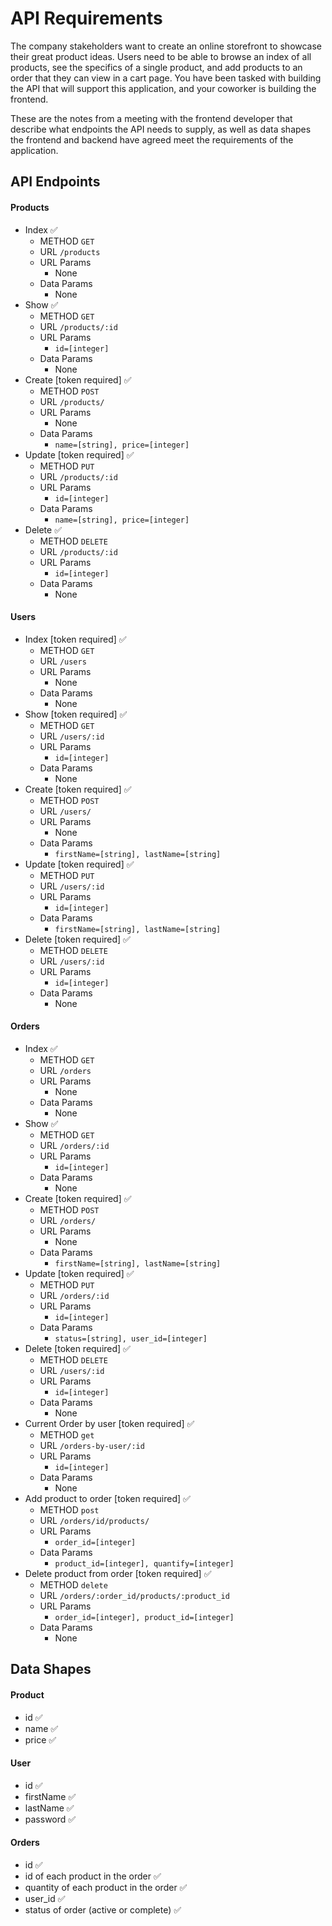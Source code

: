 # API Requirements

The company stakeholders want to create an online storefront to showcase their great product ideas. Users need to be able to browse an index of all products, see the specifics of a single product, and add products to an order that they can view in a cart page. You have been tasked with building the API that will support this application, and your coworker is building the frontend.

These are the notes from a meeting with the frontend developer that describe what endpoints the API needs to supply, as well as data shapes the frontend and backend have agreed meet the requirements of the application.

## API Endpoints

#### Products

- Index ✅
  - METHOD `GET`
  - URL `/products`
  - URL Params
    - None
  - Data Params
    - None
- Show ✅
  - METHOD `GET`
  - URL `/products/:id`
  - URL Params
    - `id=[integer]`
  - Data Params
    - None
- Create [token required] ✅
  - METHOD `POST`
  - URL `/products/`
  - URL Params
    - None
  - Data Params
    - `name=[string], price=[integer]`
- Update [token required] ✅
  - METHOD `PUT`
  - URL `/products/:id`
  - URL Params
    - `id=[integer]`
  - Data Params
    - `name=[string], price=[integer]`
- Delete ✅
  - METHOD `DELETE`
  - URL `/products/:id`
  - URL Params
    - `id=[integer]`
  - Data Params
    - None

#### Users

- Index [token required] ✅
  - METHOD `GET`
  - URL `/users`
  - URL Params
    - None
  - Data Params
    - None
- Show [token required] ✅
  - METHOD `GET`
  - URL `/users/:id`
  - URL Params
    - `id=[integer]`
  - Data Params
    - None
- Create [token required] ✅
  - METHOD `POST`
  - URL `/users/`
  - URL Params
    - None
  - Data Params
    - `firstName=[string], lastName=[string]`
- Update [token required] ✅
  - METHOD `PUT`
  - URL `/users/:id`
  - URL Params
    - `id=[integer]`
  - Data Params
    - `firstName=[string], lastName=[string]`
- Delete [token required] ✅
  - METHOD `DELETE`
  - URL `/users/:id`
  - URL Params
    - `id=[integer]`
  - Data Params
    - None

#### Orders

- Index ✅
  - METHOD `GET`
  - URL `/orders`
  - URL Params
    - None
  - Data Params
    - None
- Show ✅
  - METHOD `GET`
  - URL `/orders/:id`
  - URL Params
    - `id=[integer]`
  - Data Params
    - None
- Create [token required] ✅
  - METHOD `POST`
  - URL `/orders/`
  - URL Params
    - None
  - Data Params
    - `firstName=[string], lastName=[string]`
- Update [token required] ✅
  - METHOD `PUT`
  - URL `/orders/:id`
  - URL Params
    - `id=[integer]`
  - Data Params
    - `status=[string], user_id=[integer]`
- Delete [token required] ✅
  - METHOD `DELETE`
  - URL `/users/:id`
  - URL Params
    - `id=[integer]`
  - Data Params
    - None
- Current Order by user [token required] ✅
  - METHOD `get`
  - URL `/orders-by-user/:id`
  - URL Params
    - `id=[integer]`
  - Data Params
    - None
- Add product to order [token required] ✅
  - METHOD `post`
  - URL `/orders/id/products/`
  - URL Params
    - `order_id=[integer]`
  - Data Params
    - `product_id=[integer], quantify=[integer]`
- Delete product from order [token required] ✅
  - METHOD `delete`
  - URL `/orders/:order_id/products/:product_id`
  - URL Params
    - `order_id=[integer], product_id=[integer]`
  - Data Params
    - None

## Data Shapes

#### Product

- id ✅
- name ✅
- price ✅

#### User

- id ✅
- firstName ✅
- lastName ✅
- password ✅

#### Orders

- id ✅
- id of each product in the order ✅
- quantity of each product in the order ✅
- user_id ✅
- status of order (active or complete) ✅

